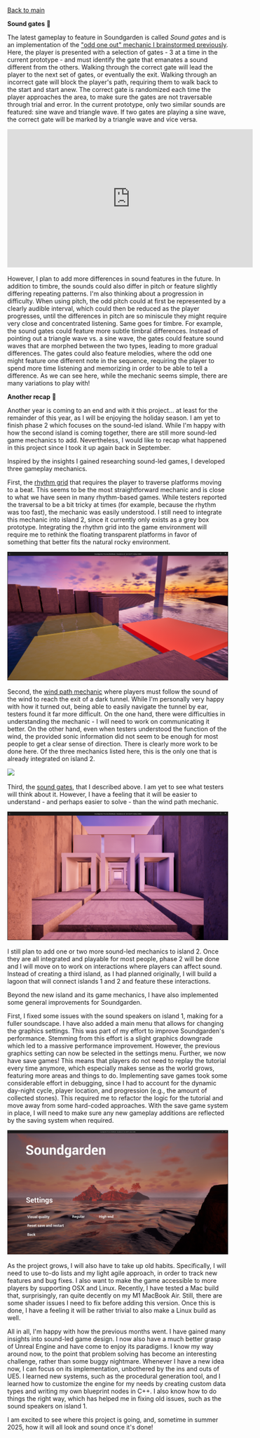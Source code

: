[Back to main](index.html)

**Sound gates** 🚪

The latest gameplay to feature in Soundgarden is called *Sound gates* and is an implementation of the ["odd one out" mechanic I brainstormed previously](2024-11-18.md).
Here, the player is presented with a selection of gates - 3 at a time in the current prototype - and must identify the gate that emanates a sound different from the others. Walking through the correct gate will lead the player to the next set of gates, or eventually the exit. Walking through an incorrect gate will block the player's path, requiring them to walk back to the start and start anew. The correct gate is randomized each time the player approaches the area, to make sure the gates are not traversable through trial and error. In the current prototype, only two similar sounds are featured: sine wave and triangle wave. If two gates are playing a sine wave, the correct gate will be marked by a triangle wave and vice versa.


<iframe width="560" height="315" src="https://www.youtube.com/embed/8dwIq-hIddY?si=0AxNB4tXx7zZbsYO" title="YouTube video player" frameborder="0" allow="accelerometer; autoplay; clipboard-write; encrypted-media; gyroscope; picture-in-picture; web-share" referrerpolicy="strict-origin-when-cross-origin" allowfullscreen></iframe>


However, I plan to add more differences in sound features in the future. In addition to timbre, the sounds could also differ in pitch or feature slightly differing repeating patterns. I'm also thinking about a progression in difficulty. When using pitch, the odd pitch could at first be represented by a clearly audible interval, which could then be reduced as the player progresses, until the differences in pitch are so miniscule they might require very close and concentrated listening. Same goes for timbre. For example, the sound gates could feature more subtle timbral differences. Instead of pointing out a triangle wave vs. a sine wave, the gates could feature sound waves that are morphed between the two types, leading to more gradual differences. The gates could also feature melodies, where the odd one might feature one different note in the sequence, requiring the player to spend more time listening and memorizing in order to be able to tell a difference. As we can see here, while the mechanic seems simple, there are many variations to play with!


**Another recap** 🔁

Another year is coming to an end and with it this project... at least for the remainder of this year, as I will be enjoying the holiday season. I am yet to finish phase 2 which focuses on the sound-led island. While I'm happy with how the second island is coming together, there are still more sound-led game mechanics to add. Nevertheless, I would like to recap what happened in this project since I took it up again back in September.

Inspired by the insights I gained researching sound-led games, I developed three gameplay mechanics.

First, the [rhythm grid](Island_2_Rhythm%20Grid.md) that requires the player to traverse platforms moving to a beat. This seems to be the most straightforward mechanic and is close to what we have seen in many rhythm-based games. While testers reported the traversal to be a bit tricky at times (for example, because the rhythm was too fast), the mechanic was easily understood. I still need to integrate this mechanic into island 2, since it currently only exists as a grey box prototype. Integrating the rhythm grid  into the game environment will require me to rethink the floating transparent platforms in favor of something that better fits the natural rocky environment.


![](attachments/Pasted%20image%2020241218162022.png)


Second, the [wind path mechanic](Island_2_Wind_Path.md) where players must follow the sound of the wind to reach the exit of a dark tunnel. While I'm personally very happy with how it turned out, being able to easily navigate the tunnel by ear, testers found it far more difficult. On the one hand, there were difficulties in understanding the mechanic - I will need to work on communicating it better. On the other hand, even when testers understood the function of the wind, the provided sonic information did not seem to be enough for most people to get a clear sense of direction. There is clearly more work to be done here. Of the three mechanics listed here, this is the only one that is already integrated on island 2.


![](attachments/Pasted%20image%2020241218162233.png)


Third, the [sound gates](Island_2_Sound%20Gates.md), that I described above. I am yet to see what testers will think about it. However, I have a feeling that it will be easier to understand - and perhaps easier to solve - than the wind path mechanic.


![](attachments/Pasted%20image%2020241218162100.png)


I still plan to add one or two more sound-led mechanics to island 2. Once they are all integrated and playable for most people, phase 2 will be done and I will move on to work on interactions where players can affect sound. Instead of creating a third island, as I had planned originally, I will build a lagoon that will connect islands 1 and 2 and feature these interactions.

Beyond the new island and its game mechanics, I have also implemented some general improvements for Soundgarden.

First, I fixed some issues with the sound speakers on island 1, making for a fuller soundscape.
I have also added a main menu that allows for changing the graphics settings. This was part of my effort to improve Soundgarden's performance. Stemming from this effort is a slight graphics downgrade which led to a massive performance improvement. However, the previous graphics setting can now be selected in the settings menu.
Further, we now have save games! This means that players do not need to replay the tutorial every time anymore, which especially makes sense as the world grows, featuring more areas and things to do. Implementing save games took some considerable effort in debugging, since I had to account for the dynamic day-night cycle, player location, and progression (e.g., the amount of collected stones). This required me to refactor the logic for the tutorial and move away from some hard-coded approaches. With the save game system in place, I will need to make sure any new gameplay additions are reflected by the saving system when required.


![](attachments/Pasted%20image%2020241218162324.png)


As the project grows, I will also have to take up old habits. Specifically, I will need to use to-do lists and my light agile approach, in order to track new features and bug fixes. I also want to make the game accessible to more players by supporting OSX and Linux. Recently, I have tested a Mac build that, surprisingly, ran quite decently on my M1 MacBook Air. Still, there are some shader issues I need to fix before adding this version. Once this is done, I have a feeling it will be rather trivial to also make a Linux build as well.

All in all, I'm happy with how the previous months went. I have gained many insights into sound-led game design. I now also have a much better grasp of Unreal Engine and have come to enjoy its paradigms. I know my way around now, to the point that problem solving has become an interesting challenge, rather than some buggy nightmare. Whenever I have a new idea now, I can focus on its implementation, unbothered by the ins and outs of UE5. I learned new systems, such as the procedural generation tool, and I learned how to customize the engine for my needs by creating custom data types and writing my own blueprint nodes in C++. I also know how to do things the right way, which has helped me in fixing old issues, such as the sound speakers on island 1.

I am excited to see where this project is going, and, sometime in summer 2025, how it will all look and sound once it's done!